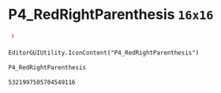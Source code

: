 # P4_RedRightParenthesis `16x16`
<img src="/img/P4_RedRightParenthesis.png" width=16 height=16>

``` CSharp
EditorGUIUtility.IconContent("P4_RedRightParenthesis")
```
```
P4_RedRightParenthesis
```
```
5321997505704549116
```
